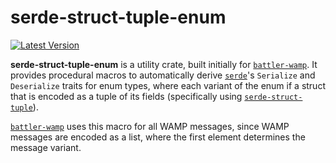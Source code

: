 # serde-struct-tuple-enum

[![Latest Version]][crates.io]

[Latest Version]: https://img.shields.io/crates/v/serde-struct-tuple-enum.svg
[crates.io]: https://crates.io/crates/serde-struct-tuple-enum

**serde-struct-tuple-enum** is a utility crate, built initially for [`battler-wamp`](https://crates.io/crates/battler-wamp). It provides procedural macros to automatically derive [`serde`](https://serde.rs/)'s `Serialize` and `Deserialize` traits for enum types, where each variant of the enum if a struct that is encoded as a tuple of its fields (specifically using [`serde-struct-tuple`](https://crates.io/crates/serde-struct-tuple)).

[`battler-wamp`](https://crates.io/crates/battler-wamp) uses this macro for all WAMP messages, since WAMP messages are encoded as a list, where the first element determines the message variant.
